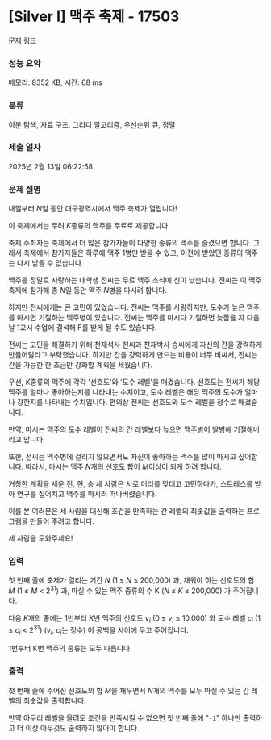 # [Silver I] 맥주 축제 - 17503 

[문제 링크](https://www.acmicpc.net/problem/17503) 

### 성능 요약

메모리: 8352 KB, 시간: 68 ms

### 분류

이분 탐색, 자료 구조, 그리디 알고리즘, 우선순위 큐, 정렬

### 제출 일자

2025년 2월 13일 06:22:58

### 문제 설명

<p>내일부터 <em>N</em>일 동안 대구광역시에서 맥주 축제가 열립니다!</p>

<p>이 축제에서는 무려 <em>K</em>종류의 맥주를 무료로 제공합니다.</p>

<p>축제 주최자는 축제에서 더 많은 참가자들이 다양한 종류의 맥주를 즐겼으면 합니다. 그래서 축제에서 참가자들은 하루에 맥주 1병만 받을 수 있고, 이전에 받았던 종류의 맥주는 다시 받을 수 없습니다.</p>

<p>맥주를 정말로 사랑하는 대학생 전씨는 무료 맥주 소식에 신이 났습니다. 전씨는 이 맥주 축제에 참가해 총 <em>N</em>일 동안 맥주 <em>N</em>병을 마시려 합니다.</p>

<p>하지만 전씨에게는 큰 고민이 있었습니다. 전씨는 맥주를 사랑하지만, 도수가 높은 맥주를 마시면 기절하는 맥주병이 있습니다. 전씨는 맥주를 마시다 기절하면 늦잠을 자 다음 날 1교시 수업에 결석해 F를 받게 될 수도 있습니다.</p>

<p>전씨는 고민을 해결하기 위해 천재석사 현씨과 천재박사 승씨에게 자신의 간을 강력하게 만들어달라고 부탁했습니다. 하지만 간을 강력하게 만드는 비용이 너무 비싸서, 전씨는 간을 가능한 한 조금만 강화할 계획을 세웠습니다.</p>

<p>우선, <em>K</em>종류의 맥주에 각각 '선호도'와 '도수 레벨'을 매겼습니다. 선호도는 전씨가 해당 맥주를 얼마나 좋아하는지를 나타내는 수치이고, 도수 레벨은 해당 맥주의 도수가 얼마나 강한지를 나타내는 수치입니다. 편의상 전씨는 선호도와 도수 레벨을 정수로 매겼습니다.</p>

<p>만약, 마시는 맥주의 도수 레벨이 전씨의 간 레벨보다 높으면 맥주병이 발병해 기절해버리고 맙니다.</p>

<p>또한, 전씨는 맥주병에 걸리지 않으면서도 자신이 좋아하는 맥주를 많이 마시고 싶어합니다. 따라서, 마시는 맥주 <em>N</em>개의 선호도 합이 <em>M</em>이상이 되게 하려 합니다.</p>

<p>거창한 계획을 세운 전, 현, 승 세 사람은 서로 머리를 맞대고 고민하다가, 스트레스를 받아 연구를 집어치고 맥주를 마시러 떠나버렸습니다.</p>

<p>이를 본 여러분은 세 사람을 대신해 조건을 만족하는 간 레벨의 최솟값을 출력하는 프로그램을 만들어 주려고 합니다.</p>

<p>세 사람을 도와주세요!</p>

### 입력 

 <p>첫 번째 줄에 축제가 열리는 기간 <em>N</em> (1 ≤ <em>N</em> ≤ 200,000) 과, 채워야 하는 선호도의 합 <em>M</em> (1 ≤ <em>M</em> < 2<sup>31</sup>) 과, 마실 수 있는 맥주 종류의 수 K (<em>N</em> ≤ <em>K</em> ≤ 200,000) 가 주어집니다.</p>

<p>다음 <em>K</em>개의 줄에는 1번부터 <em>K</em>번 맥주의 선호도 <em>v<sub>i</sub></em> (0 ≤ <em>v<sub>i</sub></em> ≤ 10,000) 와 도수 레벨 <em>c<sub>i</sub></em> (1 ≤ <em>c<sub>i</sub></em> < 2<sup>31</sup>) (<em>v<sub>i</sub></em>, <em>c<sub>i</sub></em>는 정수) 이 공백을 사이에 두고 주어집니다.</p>

<p>1번부터 K번 맥주의 종류는 모두 다릅니다.</p>

### 출력 

 <p>첫 번째 줄에 주어진 선호도의 합 <em>M</em>을 채우면서 <em>N</em>개의 맥주를 모두 마실 수 있는 간 레벨의 최솟값을 출력합니다.</p>

<p>만약 아무리 레벨을 올려도 조건을 만족시킬 수 없으면 첫 번째 줄에 "<code>-1</code>" 하나만 출력하고 더 이상 아무것도 출력하지 않아야 합니다.</p>

